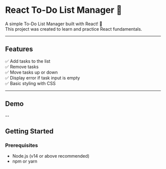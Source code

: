 # React To-Do List Manager 📝

A simple To-Do List Manager built with React! 🚀  
This project was created to learn and practice React fundamentals.

---

## Features

✅ Add tasks to the list  
✅ Remove tasks  
✅ Move tasks up or down  
✅ Display error if task input is empty  
✅ Basic styling with CSS

---

## Demo
--

## Getting Started

### Prerequisites

- Node.js (v14 or above recommended)
- npm or yarn

